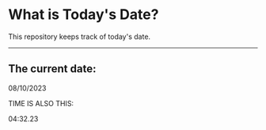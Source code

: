 # What is Today's Date?
This repository keeps track of today's date.
* * *
 
## The current date:  
 08/10/2023 
  
  
 TIME IS ALSO THIS: 
  
 04:32.23 
  
  
